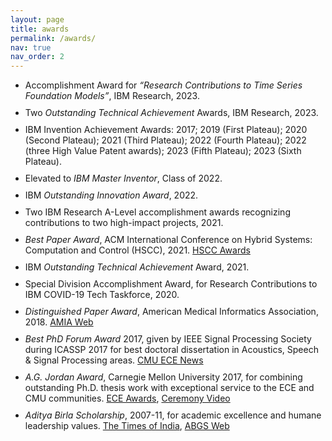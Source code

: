 ```yaml
---
layout: page
title: awards
permalink: /awards/
nav: true
nav_order: 2
---
```



<style>
    ul li { margin-bottom: 10px; }
</style>

<ul>


<li> Accomplishment Award for <i>“Research Contributions to Time Series Foundation Models”</i>, IBM Research, 2023. </li>

<li> Two <i>Outstanding Technical Achievement</i> Awards, IBM Research, 2023. </li>
  
<li> IBM Invention Achievement Awards: 2017; 2019 (First Plateau); 2020 (Second Plateau); 2021 (Third Plateau); 2022 (Fourth Plateau); 2022 (three High Value Patent awards); 2023 (Fifth Plateau); 2023 (Sixth Plateau). </li>
  
<li> Elevated to <i>IBM Master Inventor</i>, Class of 2022. </li>
  
<li> IBM <i>Outstanding Innovation Award</i>, 2022. </li>
  
<li> Two IBM Research A-Level accomplishment awards recognizing contributions to two high-impact projects, 2021. </li>
  
<li> <i>Best Paper Award</i>, ACM International Conference on Hybrid Systems: Computation and Control (HSCC), 2021. <a href='https://hscc.acm.org/2021/awards/'>HSCC Awards</a> </li>
  
<li> IBM <i>Outstanding Technical Achievement</i> Award, 2021. </li>
  
<li> Special Division Accomplishment Award, for Research Contributions to IBM COVID-19 Tech Taskforce, 2020. </li>
  
<li> <i>Distinguished Paper Award</i>, American Medical Informatics Association, 2018. <a href='https://amia.org/about-amia/amia-awards/research-awards/distinguished-paper-awards'>AMIA Web</a> </li>
  
<li> <i>Best PhD Forum Award</i> 2017, given by IEEE Signal Processing Society during ICASSP 2017 for best doctoral dissertation in Acoustics, Speech & Signal Processing areas. <a href='https://www.ece.cmu.edu/news/story/2017/05/alum-receives-best-phd-forum-award.html'>CMU ECE News</a> </li>
  
<li> <i>A.G. Jordan Award</i>, Carnegie Mellon University 2017, for combining outstanding Ph.D. thesis work with exceptional service to the ECE and CMU communities. <a href='https://www.ece.cmu.edu/about/awards.html'>ECE Awards</a>, <a href='https://www.youtube.com/watch?v=znl-7KwSQtQ&feature=youtu.be&t=35m57s'>Ceremony Video</a> </li>
  
<li> <i>Aditya Birla Scholarship</i>, 2007-11, for academic excellence and humane leadership values. <a href='http://ibm.biz/ABS-2007'>The Times of India</a>, <a href='https://www.adityabirlascholars.net/our-scholars-2007/'>ABGS Web</a> </li>


</ul>